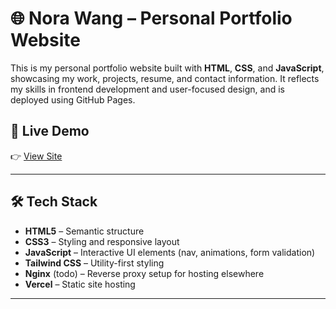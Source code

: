 # 🌐 Nora Wang – Personal Portfolio Website

This is my personal portfolio website built with **HTML**, **CSS**, and **JavaScript**, showcasing my work, projects, resume, and contact information. It reflects my skills in frontend development and user-focused design, and is deployed using GitHub Pages.

## 🚀 Live Demo

👉 [View Site](https://norawang.ca)  

---

## 🛠 Tech Stack

- **HTML5** – Semantic structure  
- **CSS3** – Styling and responsive layout  
- **JavaScript** – Interactive UI elements (nav, animations, form validation)  
- **Tailwind CSS** – Utility-first styling  
- **Nginx** (todo) – Reverse proxy setup for hosting elsewhere  
- **Vercel** – Static site hosting

---
